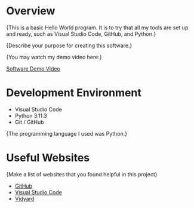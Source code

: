 # Overview
{This is a basic Hello World program. It is to try that all my tools are set up and ready, such as Visual Studio Code, GitHub, and Python.}

{Describe your purpose for creating this software.}

{You may watch my demo video here:}

[Software Demo Video](https://youtu.be/bJ8ovzo7yHE)

# Development Environment

* Visual Studio Code
* Python 3.11.3
* Git / GitHub

{The programming language I used was Python.}

# Useful Websites

{Make a list of websites that you found helpful in this project}
* [GitHub](https://github.com/)
* [Visual Studio Code](https://code.visualstudio.com/)
* [Vidyard](https://www.vidyard.com/)
